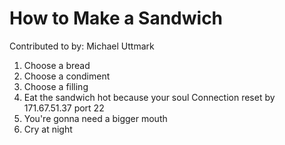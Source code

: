# How to Make a Sandwich
Contributed to by: Michael Uttmark

1. Choose a bread
2. Choose a condiment
3. Choose a filling
4. Eat the sandwich hot because your soul Connection reset by 171.67.51.37 port 22
5. You're gonna need a bigger mouth
6. Cry at night

